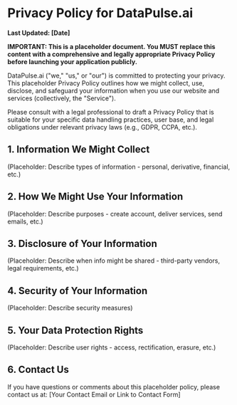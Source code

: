 # Privacy Policy for DataPulse.ai

**Last Updated: [Date]**

**IMPORTANT: This is a placeholder document. You MUST replace this content with a comprehensive and legally appropriate Privacy Policy before launching your application publicly.**

DataPulse.ai ("we," "us," or "our") is committed to protecting your privacy. This placeholder Privacy Policy outlines how we might collect, use, disclose, and safeguard your information when you use our website and services (collectively, the "Service").

Please consult with a legal professional to draft a Privacy Policy that is suitable for your specific data handling practices, user base, and legal obligations under relevant privacy laws (e.g., GDPR, CCPA, etc.).

## 1. Information We Might Collect
(Placeholder: Describe types of information - personal, derivative, financial, etc.)

## 2. How We Might Use Your Information
(Placeholder: Describe purposes - create account, deliver services, send emails, etc.)

## 3. Disclosure of Your Information
(Placeholder: Describe when info might be shared - third-party vendors, legal requirements, etc.)

## 4. Security of Your Information
(Placeholder: Describe security measures)

## 5. Your Data Protection Rights
(Placeholder: Describe user rights - access, rectification, erasure, etc.)

## 6. Contact Us
If you have questions or comments about this placeholder policy, please contact us at:
[Your Contact Email or Link to Contact Form]
